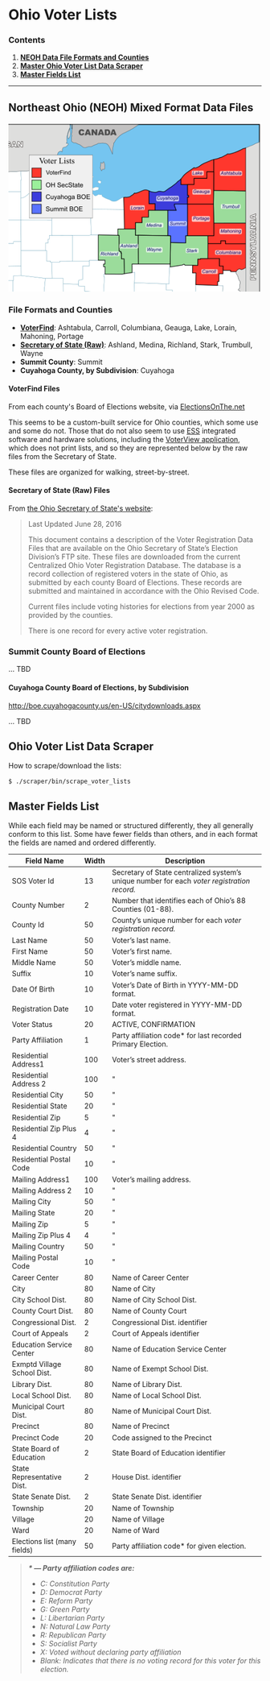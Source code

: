 # Ohio Voter Lists

### Contents

1. **[NEOH Data File Formats and Counties](#northeast-ohio-neoh-mixed-format-data-files)**
2. **[Master Ohio Voter List Data Scraper](#ohio-voter-list-data-scraper)**
3. **[Master Fields List](#master-fields-list)**

---

## Northeast Ohio (NEOH) Mixed Format Data Files

![Map of Counties in NE Ohio](../assets/ne-ohio.png)

### File Formats and Counties

- **[VoterFind](#voterfind-files)**: Ashtabula, Carroll, Columbiana, 
  Geauga, Lake, Lorain, Mahoning, Portage
- **[Secretary of State (Raw)](#secretary-of-state-raw-files)**: 
  Ashland, Medina, Richland, Stark, Trumbull, Wayne
- **Summit County**: Summit
- **Cuyahoga County, by Subdivision**: Cuyahoga

#### VoterFind Files

From each county's Board of Elections website, via 
[ElectionsOnThe.net][eleconnet]

This seems to be a custom-built service for Ohio counties, which some
use and some do not. Those that do not also seem to use [ESS][ess]
integrated software and hardware solutions, including the
[VoterView application][voterview], which does not print lists, and so
they are represented below by the raw files from the Secretary of State.

These files are organized for walking, street-by-street.

#### Secretary of State (Raw) Files

From [the Ohio Secretary of State's website][secstate]:

> Last Updated
> June 28, 2016
>
> This document contains a description of the Voter Registration Data 
> Files that are available on the Ohio Secretary of State’s Election 
> Division’s FTP site. These files are downloaded from the current 
> Centralized Ohio Voter Registration Database. The database is a 
> record collection of registered voters in the state of Ohio, as 
> submitted by each county Board of Elections. These records are 
> submitted and maintained in accordance with the Ohio Revised Code.
>
> Current files include voting histories for elections from year 2000 
> as provided by the counties. 
>
> There is one record for every active voter registration.

### Summit County Board of Elections

… TBD

#### Cuyahoga County Board of Elections, by Subdivision

http://boe.cuyahogacounty.us/en-US/citydownloads.aspx

… TBD

## Ohio Voter List Data Scraper

How to scrape/download the lists:

```
$ ./scraper/bin/scrape_voter_lists
```

## Master Fields List

While each field may be named or structured differently, they all 
generally conform to this list. Some have fewer fields than others, and
in each format the fields are named and ordered differently.

|         Field Name        | Width | Description |
|---------------------------|-------|-------------|
| SOS Voter Id                |  13 | Secretary of State centralized system’s unique number for each *voter registration record.* |
| County Number               |   2 | Number that identifies each of Ohio’s 88 Counties (01-88). |
| County Id                   |  50 | County’s unique number for each *voter registration record.*  |
| Last Name                   |  50 | Voter’s last name. |
| First Name                  |  50 | Voter’s first name. |
| Middle Name                 |  50 | Voter’s middle name. |
| Suffix                      |  10 | Voter’s name suffix.  |
| Date Of Birth               |  10 | Voter’s Date of Birth in YYYY-MM-DD format. |
| Registration Date           |  10 | Date voter registered in YYYY-MM-DD format. |
| Voter Status                |  20 | ACTIVE, CONFIRMATION |
| Party Affiliation           |   1 | Party affiliation code* for last recorded Primary Election. |
| Residential Address1        | 100 | Voter’s street address. |
| Residential Address 2       | 100 | " |
| Residential City            |  50 | " |
| Residential State           |  20 | " |
| Residential Zip             |   5 | " |
| Residential Zip Plus 4      |   4 | " |
| Residential Country         |  50 | " |
| Residential Postal Code     |  10 | " |
| Mailing Address1            | 100 | Voter’s mailing address. |
| Mailing Address 2           |  10 | " |
| Mailing City                |  50 | " |
| Mailing State               |  20 | " |
| Mailing Zip                 |   5 | " |
| Mailing Zip Plus 4          |   4 | " |
| Mailing Country             |  50 | " |
| Mailing Postal Code         |  10 | " |
| Career Center               |  80 | Name of Career Center |
| City                        |  80 | Name of City |
| City School Dist.           |  80 | Name of City School Dist. |
| County Court Dist.          |  80 | Name of County Court |
| Congressional Dist.         |   2 | Congressional Dist. identifier |
| Court of Appeals            |   2 | Court of Appeals identifier |
| Education Service Center    |  80 | Name of Education Service Center |
| Exmptd Village School Dist. |  80 | Name of Exempt School Dist. |
| Library Dist.               |  80 | Name of Library Dist. |
| Local School Dist.          |  80 | Name of Local School Dist. |
| Municipal Court Dist.       |  80 | Name of Municipal Court Dist. |
| Precinct                    |  80 | Name of Precinct |
| Precinct Code               |  20 | Code assigned to the Precinct |
| State Board of Education    |   2 | State Board of Education identifier |
| State Representative Dist.  |   2 | House Dist. identifier |
| State Senate Dist.          |   2 | State Senate Dist. identifier |
| Township                    |  20 | Name of Township |
| Village                     |  20 | Name of Village |
| Ward                        |  20 | Name of Ward |
| Elections list (many fields) | 50 | Party affiliation code* for given election. |

> ___* — Party affiliation codes are:___
> 
> - _C: Constitution Party_
> - _D: Democrat Party_
> - _E: Reform Party_
> - _G: Green Party_
> - _L: Libertarian Party_
> - _N: Natural Law Party_
> - _R: Republican Party_
> - _S: Socialist Party_
> - _X: Voted without declaring party affiliation_
> - _Blank: Indicates that there is no voting record for this voter for 
>   this election._

<!-- LINKS -->

[secstate]:  http://www6.sos.state.oh.us/ords/f?p=111:1
[voterfind]: http://www.voterfind.com/Lorainoh/vtrreport.aspx
[eleconnet]: http://electionsonthe.net/
[ess]:       https://en.wikipedia.org/wiki/Election_Systems_%26_Software
[voterview]: https://trumbull.oh-vote.org/VoterView/Home.do
